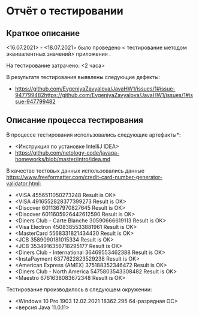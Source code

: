 # Отчёт о тестировании <Payment Assistance>

## Краткое описание

<16.07.2021> - <18.07.2021> было проведено < тестирование методом эквивалентных значений> приложения <Payment Assistance>.

На тестирование затрачено: <2 часа>

В результате тестирования выявлены следующие дефекты:
* <https://github.com/EvgeniyaZavyalova/JavaHW1/issues/1#issue-947799482https://github.com/EvgeniyaZavyalova/JavaHW1/issues/1#issue-947799482>

## Описание процесса тестирования

В процессе тестирования использовались следующие артефакты*:
* <Инструкция по установке IntelliJ IDEA>
* <https://github.com/netology-code/javaqa-homeworks/blob/master/intro/idea.md>

В качестве тестовых данных использовались данные <https://www.freeformatter.com/credit-card-number-generator-validator.html>:
* <VISA 4556511050273248 Result is OK>
* <VISA 4916552828377399273 Result is OK>
* <Discover 6011367970827645 Result is OK>
* <Discover 6011605926442612590 Result is OK>
* <Diners Club - Carte Blanche 30590666619113 Result is OK>
* <Visa Electron 4508385533881961 Result is OK> 
* <MasterCard 5568331821434430 Result is OK>
* <JCB 3589090181015334 Result is OK>
* <JCB 3534916356718295177 Result is OK>
* <Diners Club - International 36469553462388 Result is OK>
* <InstaPayment 6377622823529238 Result is OK>
* <American Express (AMEX) 375188352346472 Result is OK>
* <Diners Club - North America 5475803543308482 Result is OK>
* <Maestro 6761638083672348 Result is OK>

Тестирование производилось в следующем окружении:
* <Windows 10 Pro 1903 12.02.2021 18362.295 64-разрядная ОС>
* <версия Java 11.0.11>
